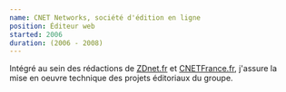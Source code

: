 ```yaml
---
name: CNET Networks, société d'édition en ligne
position: Éditeur web
started: 2006
duration: (2006 - 2008)
---
```


Intégré au sein des rédactions de <a href="https://www.zdnet.fr/">ZDnet.fr</a> et <a href="https://www.cnetfrance.fr/">CNETFrance.fr</a>, j'assure la mise en oeuvre technique des projets éditoriaux du groupe.  
